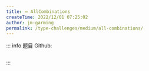 ```yaml
---
title: ➖ AllCombinations
createTime: 2022/12/01 07:25:02
author: jm-garming
permalink: /type-challenges/medium/all-combinations/
---
```


::: info 题目
Github: []()

```ts

```

:::
